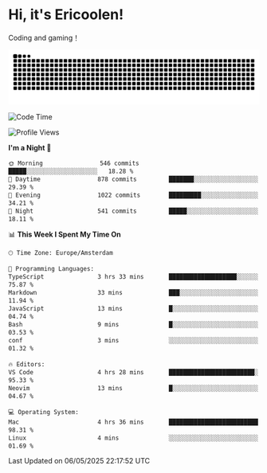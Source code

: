 # Hi, it's Ericoolen!
Coding and gaming！

<picture>
  <source media="(prefers-color-scheme: dark)" srcset="https://raw.githubusercontent.com/Eric-Song-Nop/Eric-Song-Nop/output/github-contribution-grid-snake-dark.svg">
  <source media="(prefers-color-scheme: light)" srcset="https://raw.githubusercontent.com/Eric-Song-Nop/Eric-Song-Nop/output/github-contribution-grid-snake.svg">
  <img alt="github contribution grid snake animation" src="https://raw.githubusercontent.com/Eric-Song-Nop/Eric-Song-Nop/output/github-contribution-grid-snake.svg">
</picture>

<!--START_SECTION:waka-->
![Code Time](http://img.shields.io/badge/Code%20Time-1%2C822%20hrs%2032%20mins-blue)

![Profile Views](http://img.shields.io/badge/Profile%20Views-3-blue)

**I'm a Night 🦉** 

```text
🌞 Morning                546 commits         █████░░░░░░░░░░░░░░░░░░░░   18.28 % 
🌆 Daytime                878 commits         ███████░░░░░░░░░░░░░░░░░░   29.39 % 
🌃 Evening                1022 commits        █████████░░░░░░░░░░░░░░░░   34.21 % 
🌙 Night                  541 commits         █████░░░░░░░░░░░░░░░░░░░░   18.11 % 
```


📊 **This Week I Spent My Time On** 

```text
🕑︎ Time Zone: Europe/Amsterdam

💬 Programming Languages: 
TypeScript               3 hrs 33 mins       ███████████████████░░░░░░   75.87 % 
Markdown                 33 mins             ███░░░░░░░░░░░░░░░░░░░░░░   11.94 % 
JavaScript               13 mins             █░░░░░░░░░░░░░░░░░░░░░░░░   04.74 % 
Bash                     9 mins              █░░░░░░░░░░░░░░░░░░░░░░░░   03.53 % 
conf                     3 mins              ░░░░░░░░░░░░░░░░░░░░░░░░░   01.32 % 

🔥 Editors: 
VS Code                  4 hrs 28 mins       ████████████████████████░   95.33 % 
Neovim                   13 mins             █░░░░░░░░░░░░░░░░░░░░░░░░   04.67 % 

💻 Operating System: 
Mac                      4 hrs 36 mins       █████████████████████████   98.31 % 
Linux                    4 mins              ░░░░░░░░░░░░░░░░░░░░░░░░░   01.69 % 
```


 Last Updated on 06/05/2025 22:17:52 UTC
<!--END_SECTION:waka-->
